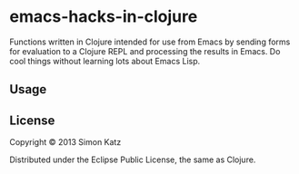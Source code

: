 # emacs-hacks-in-clojure

Functions written in Clojure intended for use from Emacs by sending
forms for evaluation to a Clojure REPL and processing the results in
Emacs. Do cool things without learning lots about Emacs Lisp.

## Usage


## License

Copyright © 2013 Simon Katz

Distributed under the Eclipse Public License, the same as Clojure.
